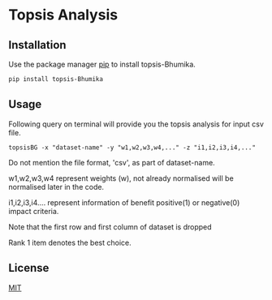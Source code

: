 # Topsis Analysis

## Installation

Use the package manager [pip](https://pip.pypa.io/en/stable/) to install topsis-Bhumika.

```bash
pip install topsis-Bhumika
```

## Usage

Following query on terminal will provide you the topsis analysis for input csv file.

```
topsisBG -x "dataset-name" -y "w1,w2,w3,w4,..." -z "i1,i2,i3,i4,..."

```

Do not mention the file format, 'csv', as part of dataset-name.

w1,w2,w3,w4 represent weights (w), not already normalised will be normalised later in the code.

i1,i2,i3,i4.... represent information of benefit positive(1) or negative(0) impact criteria.

Note that the first row and first column of dataset is dropped

Rank 1 item denotes the best choice.

## License
[MIT](https://choosealicense.com/licenses/mit/)